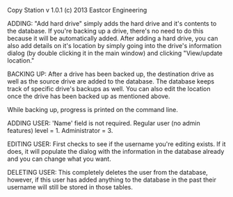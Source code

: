 Copy Station
v 1.0.1
(c) 2013 Eastcor Engineering

ADDING:
"Add hard drive" simply adds the hard drive and it's contents to the database.
If you're backing up a drive, there's no need to do this because it will be automatically added.
After adding a hard drive, you can also add details on it's location by simply going into the drive's information dialog
(by double clicking it in the main window) and clicking "View/update location."

BACKING UP:
After a drive has been backed up, the destination drive as well as the source drive are added to the database.
The database keeps track of specific drive's backups as well. You can also edit the location once the drive has been backed 
up as mentioned above.

While backing up, progress is printed on the command line.

ADDING USER:
'Name' field is not required. Regular user (no admin features) level = 1. Administrator = 3. 

EDITING USER:
First checks to see if the username you're editing exists. If it does, it will populate the dialog with the information
in the database already and you can change what you want.

DELETING USER:
This completely deletes the user from the database, however, if this user has added anything to the database in the past
their username will still be stored in those tables.

